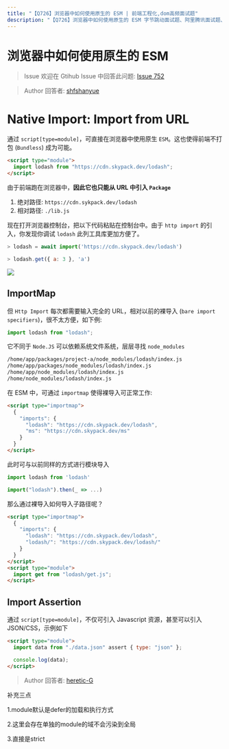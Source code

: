 ```yaml
---
title: "【Q726】浏览器中如何使用原生的 ESM | 前端工程化,dom高频面试题"
description: "【Q726】浏览器中如何使用原生的 ESM 字节跳动面试题、阿里腾讯面试题、美团小米面试题。"
---
```


# 浏览器中如何使用原生的 ESM

> Issue
> 欢迎在 Gtihub Issue 中回答此问题: [Issue 752](https://github.com/shfshanyue/Daily-Question/issues/752)

> Author
> 回答者: [shfshanyue](https://github.com/shfshanyue)

# Native Import: Import from URL

通过 `script[type=module]`，可直接在浏览器中使用原生 `ESM`。这也使得前端不打包 (`Bundless`) 成为可能。

```html
<script type="module">
  import lodash from "https://cdn.skypack.dev/lodash";
</script>
```

由于前端跑在浏览器中，**因此它也只能从 URL 中引入 `Package`**

1. 绝对路径: `https://cdn.sykpack.dev/lodash`
1. 相对路径: `./lib.js`

现在打开浏览器控制台，把以下代码粘贴在控制台中。由于 `http import` 的引入，你发现你调试 `lodash` 此列工具库更加方便了。

```js
> lodash = await import('https://cdn.skypack.dev/lodash')

> lodash.get({ a: 3 }, 'a')
```

![](https://cdn.jsdelivr.net/gh/shfshanyue/assets/2021-11-22/clipboard-2865.638ba7.webp)

## ImportMap

但 `Http Import` 每次都需要输入完全的 URL，相对以前的裸导入 (`bare import specifiers`)，很不太方便，如下例:

```js
import lodash from "lodash";
```

它不同于 `Node.JS` 可以依赖系统文件系统，层层寻找 `node_modules`

```bash
/home/app/packages/project-a/node_modules/lodash/index.js
/home/app/packages/node_modules/lodash/index.js
/home/app/node_modules/lodash/index.js
/home/node_modules/lodash/index.js
```

在 ESM 中，可通过 `importmap` 使得裸导入可正常工作:

```html
<script type="importmap">
  {
    "imports": {
      "lodash": "https://cdn.skypack.dev/lodash",
      "ms": "https://cdn.skypack.dev/ms"
    }
  }
</script>
```

此时可与以前同样的方式进行模块导入

```js
import lodash from 'lodash'

import("lodash").then(_ => ...)
```

那么通过裸导入如何导入子路径呢？

```html
<script type="importmap">
  {
    "imports": {
      "lodash": "https://cdn.skypack.dev/lodash",
      "lodash/": "https://cdn.skypack.dev/lodash/"
    }
  }
</script>
<script type="module">
  import get from "lodash/get.js";
</script>
```

## Import Assertion

通过 `script[type=module]`，不仅可引入 Javascript 资源，甚至可以引入 JSON/CSS，示例如下

```html
<script type="module">
  import data from "./data.json" assert { type: "json" };

  console.log(data);
</script>
```

> Author
> 回答者: [heretic-G](https://github.com/heretic-G)

补充三点

1.module默认是defer的加载和执行方式

2.这里会存在单独的module的域不会污染到全局

3.直接是strict
